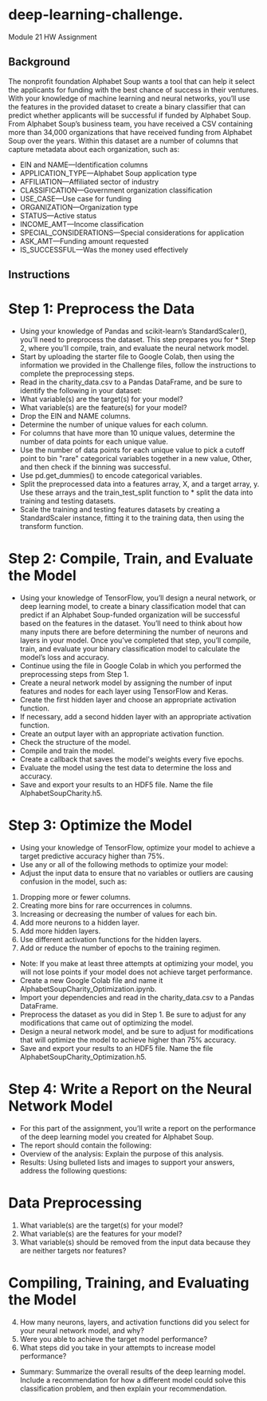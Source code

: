 # deep-learning-challenge.
Module 21 HW Assignment

## Background

The nonprofit foundation Alphabet Soup wants a tool that can help it select the applicants for funding with the best chance of success in their ventures. With your knowledge of machine learning and neural networks, you’ll use the features in the provided dataset to create a binary classifier that can predict whether applicants will be successful if funded by Alphabet Soup.
From Alphabet Soup’s business team, you have received a CSV containing more than 34,000 organizations that have received funding from Alphabet Soup over the years. Within this dataset are a number of columns that capture metadata about each organization, such as:
* EIN and NAME—Identification columns
* APPLICATION_TYPE—Alphabet Soup application type
* AFFILIATION—Affiliated sector of industry
* CLASSIFICATION—Government organization classification
* USE_CASE—Use case for funding
* ORGANIZATION—Organization type
* STATUS—Active status
* INCOME_AMT—Income classification
* SPECIAL_CONSIDERATIONS—Special considerations for application
* ASK_AMT—Funding amount requested
* IS_SUCCESSFUL—Was the money used effectively

## Instructions

# Step 1: Preprocess the Data

* Using your knowledge of Pandas and scikit-learn’s StandardScaler(), you’ll need to preprocess the dataset. This step prepares you for * Step 2, where you'll compile, train, and evaluate the neural network model.
* Start by uploading the starter file to Google Colab, then using the information we provided in the Challenge files, follow the instructions to complete the preprocessing steps.
* Read in the charity_data.csv to a Pandas DataFrame, and be sure to identify the following in your dataset:
* What variable(s) are the target(s) for your model?
* What variable(s) are the feature(s) for your model?
* Drop the EIN and NAME columns.
* Determine the number of unique values for each column.
* For columns that have more than 10 unique values, determine the number of data points for each unique value.
* Use the number of data points for each unique value to pick a cutoff point to bin "rare" categorical variables together in a new value, Other, and then check if the binning was successful.
* Use pd.get_dummies() to encode categorical variables.
* Split the preprocessed data into a features array, X, and a target array, y. Use these arrays and the train_test_split function to * split the data into training and testing datasets.
* Scale the training and testing features datasets by creating a StandardScaler instance, fitting it to the training data, then using the transform function.

# Step 2: Compile, Train, and Evaluate the Model

* Using your knowledge of TensorFlow, you’ll design a neural network, or deep learning model, to create a binary classification model that can predict if an Alphabet Soup-funded organization will be successful based on the features in the dataset. You’ll need to think about how many inputs there are before determining the number of neurons and layers in your model. Once you’ve completed that step, you’ll compile, train, and evaluate your binary classification model to calculate the model’s loss and accuracy.
* Continue using the file in Google Colab in which you performed the preprocessing steps from Step 1.
* Create a neural network model by assigning the number of input features and nodes for each layer using TensorFlow and Keras.
* Create the first hidden layer and choose an appropriate activation function.
* If necessary, add a second hidden layer with an appropriate activation function.
* Create an output layer with an appropriate activation function.
* Check the structure of the model.
* Compile and train the model.
* Create a callback that saves the model's weights every five epochs.
* Evaluate the model using the test data to determine the loss and accuracy.
* Save and export your results to an HDF5 file. Name the file AlphabetSoupCharity.h5.

# Step 3: Optimize the Model

* Using your knowledge of TensorFlow, optimize your model to achieve a target predictive accuracy higher than 75%.
* Use any or all of the following methods to optimize your model:
* Adjust the input data to ensure that no variables or outliers are causing confusion in the model, such as:
1. Dropping more or fewer columns.
2. Creating more bins for rare occurrences in columns.
3. Increasing or decreasing the number of values for each bin.
4. Add more neurons to a hidden layer.
5. Add more hidden layers.
6. Use different activation functions for the hidden layers.
7. Add or reduce the number of epochs to the training regimen.
* Note: If you make at least three attempts at optimizing your model, you will not lose points if your model does not achieve target performance.
* Create a new Google Colab file and name it AlphabetSoupCharity_Optimization.ipynb.
* Import your dependencies and read in the charity_data.csv to a Pandas DataFrame.
* Preprocess the dataset as you did in Step 1. Be sure to adjust for any modifications that came out of optimizing the model.
* Design a neural network model, and be sure to adjust for modifications that will optimize the model to achieve higher than 75% accuracy.
* Save and export your results to an HDF5 file. Name the file AlphabetSoupCharity_Optimization.h5.

# Step 4: Write a Report on the Neural Network Model

* For this part of the assignment, you’ll write a report on the performance of the deep learning model you created for Alphabet Soup.
* The report should contain the following:
* Overview of the analysis: Explain the purpose of this analysis.
* Results: Using bulleted lists and images to support your answers, address the following questions:
# Data Preprocessing
1. What variable(s) are the target(s) for your model?
2. What variable(s) are the features for your model?
3. What variable(s) should be removed from the input data because they are neither targets nor features?
# Compiling, Training, and Evaluating the Model
4. How many neurons, layers, and activation functions did you select for your neural network model, and why?
5. Were you able to achieve the target model performance?
6. What steps did you take in your attempts to increase model performance?

* Summary: Summarize the overall results of the deep learning model. Include a recommendation for how a different model could solve this classification problem, and then explain your recommendation.
